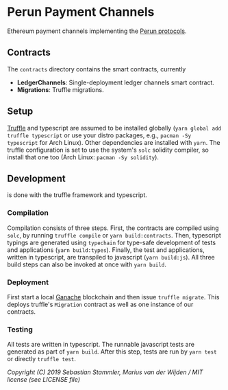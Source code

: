 # Perun Payment Channels
Ethereum payment channels implementing the [Perun protocols](https://perun.network).

## Contracts
The `contracts` directory contains the smart contracts, currently

- **LedgerChannels**: Single-deployment ledger channels smart contract.
- **Migrations**: Truffle migrations.

## Setup
[Truffle](https://truffleframework.com/docs/truffle/overview) and typescript are
assumed to be installed globally (`yarn global add truffle typescript` or use
your distro packages, e.g., `pacman -Sy typescript` for Arch Linux).  Other
dependencies are installed with `yarn`.  The truffle configuration is set to use
the system's `solc` solidity compiler, so install that one too (Arch Linux:
`pacman -Sy solidity`).

## Development
is done with the truffle framework and typescript.

### Compilation
Compilation consists of three steps. First, the contracts are compiled using
`solc`, by running `truffle compile` or `yarn build:contracts`. Then, typescript
typings are generated using `typechain` for type-safe development of tests and
applications (`yarn build:types`). Finally, the test and applications, written
in typescript, are transpiled to javascript (`yarn build:js`). All three build
steps can also be invoked at once with `yarn build`.

### Deployment
First start a local [Ganache](https://truffleframework.com/docs/ganache/overview)
blockchain and then issue `truffle migrate`. This deploys truffle's
`Migration` contract as well as one instance of our contracts.

### Testing
All tests are written in typescript. The runnable javascript tests are generated
as part of `yarn build`. After this step, tests are run by `yarn test` or
directly `truffle test`.


_Copyright (C) 2019 Sebastian Stammler, Marius van der Wijden / MIT license (see LICENSE file)_
